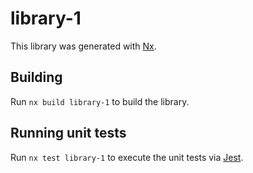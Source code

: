 # library-1

This library was generated with [Nx](https://nx.dev).

## Building

Run `nx build library-1` to build the library.

## Running unit tests

Run `nx test library-1` to execute the unit tests via [Jest](https://jestjs.io).
